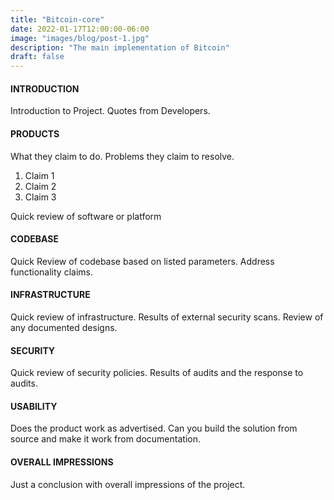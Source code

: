 ```yaml
---
title: "Bitcoin-core"
date: 2022-01-17T12:00:00-06:00
image: "images/blog/post-1.jpg"
description: "The main implementation of Bitcoin"
draft: false
---
```





#### INTRODUCTION

Introduction to Project. Quotes from Developers.

#### PRODUCTS

What they claim to do. Problems they claim to resolve.

1. Claim 1
2. Claim 2
3. Claim 3

Quick review of software or platform

#### CODEBASE

Quick Review of codebase based on listed parameters. Address functionality claims.

#### INFRASTRUCTURE

Quick review of infrastructure. Results of external security scans. Review of any documented designs.

#### SECURITY

Quick review of security policies. Results of audits and the response to audits.

#### USABILITY

Does the product work as advertised. Can you build the solution from source and make it work from documentation.

#### OVERALL IMPRESSIONS

Just a conclusion with overall impressions of the project.